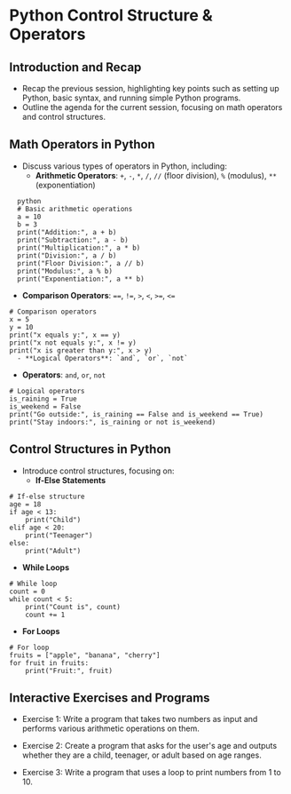 # Python Control Structure & Operators


## Introduction and Recap
- Recap the previous session, highlighting key points such as setting up Python, basic syntax, and running simple Python programs.
- Outline the agenda for the current session, focusing on math operators and control structures.

## Math Operators in Python
- Discuss various types of operators in Python, including:
  - **Arithmetic Operators**: `+`, `-`, `*`, `/`, `//` (floor division), `%` (modulus), `**` (exponentiation)
```
  python
  # Basic arithmetic operations
  a = 10
  b = 3
  print("Addition:", a + b)
  print("Subtraction:", a - b)
  print("Multiplication:", a * b)
  print("Division:", a / b)
  print("Floor Division:", a // b)
  print("Modulus:", a % b)
  print("Exponentiation:", a ** b)
```

  - **Comparison Operators**: `==`, `!=`, `>`, `<`, `>=`, `<=`
```
# Comparison operators
x = 5
y = 10
print("x equals y:", x == y)
print("x not equals y:", x != y)
print("x is greater than y:", x > y)
  - **Logical Operators**: `and`, `or`, `not`
```
- **Operators**: `and`, `or`, `not`
```
# Logical operators
is_raining = True
is_weekend = False
print("Go outside:", is_raining == False and is_weekend == True)
print("Stay indoors:", is_raining or not is_weekend)
```


## Control Structures in Python
- Introduce control structures, focusing on:
  - **If-Else Statements**
```
# If-else structure
age = 18
if age < 13:
    print("Child")
elif age < 20:
    print("Teenager")
else:
    print("Adult")
```

  - **While Loops**
```
# While loop
count = 0
while count < 5:
    print("Count is", count)
    count += 1
```
  - **For Loops**
```
# For loop
fruits = ["apple", "banana", "cherry"]
for fruit in fruits:
    print("Fruit:", fruit)
```

## Interactive Exercises and Programs
- Exercise 1: Write a program that takes two numbers as input and performs various arithmetic operations on them.

- Exercise 2: Create a program that asks for the user's age and outputs whether they are a child, teenager, or adult based on age ranges.

- Exercise 3: Write a program that uses a loop to print numbers from 1 to 10.
